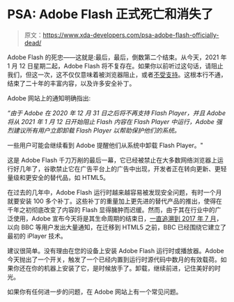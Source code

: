 # PSA: Adobe Flash 正式死亡和消失了

> 原文：<https://www.xda-developers.com/psa-adobe-flash-officially-dead/>

Adobe Flash 的死忠——这就是:最后，最后，倒数第二个结束。从今天，2021 年 1 月 12 日星期二起，Adobe Flash 将不复存在。如果你以前听过这句话，请阻止我们，但这一次，这不仅仅意味着被浏览器阻止，或者[不受支持](https://www.xda-developers.com/adobe-flash-receives-its-final-update-before-it-goes-bang/)。这根本行不通，结束了二十年的丰富内容，以及许多安全补丁。

Adobe 网站上的通知明确指出:

*“由于 Adobe 在 2020 年 12 月 31 日之后将不再支持 Flash Player，并且 Adobe 将从 2021 年 1 月 12 日开始阻止 Flash 内容在 Flash Player 中运行，Adobe 强烈建议所有用户立即卸载 Flash Player 以帮助保护他们的系统。*

一些用户可能会继续看到 Adobe 提醒他们从系统中卸载 Flash Player。"

这是 Adobe Flash 千刀万剐的最后一幕，它已经被禁止在大多数网络浏览器上运行好几年了，谷歌禁止它在广告平台上的广告中出现，开发者正在转向更新、更轻量级和更安全的替代品，如 HTML5。

在过去的几年中，Adobe Flash 运行时越来越容易被发现安全问题，有时一个月就要安装 100 多个补丁。这些补丁的重量加上更先进的替代产品的推出，使得在千年之初彻底改变了内容的 Flash 显得臃肿而迟缓。然而，由于其在行业中的广泛使用，Adobe 宣布今天将是其生命周期的结束日，[一直追溯到 2017 年 7 月](https://www.xda-developers.com/flash-player-adobe-killed/)，以向 BBC 等用户发出大量通知，在迁移到 HTML5 之前，BBC 已经围绕它建立了最初的 iPlayer 技术。

建议很简单。没有理由在您的设备上安装 Adobe Flash 运行时或播放器。Adobe 今天抛出了一个开关，触发了一个已经内置到运行时源代码中数月的有效载荷。如果你还在你的机器上安装了它，是时候放手了。卸载，继续前进，记住美好的时光。

如果你有任何进一步的问题，在 Adobe 网站上有一个常见问题。